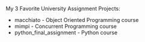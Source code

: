 My 3 Favorite University Assignment Projects:
* macchiato - Object Oriented Programming course
* mimpi - Concurrent Programming course
* python_final_assignment - Python course
